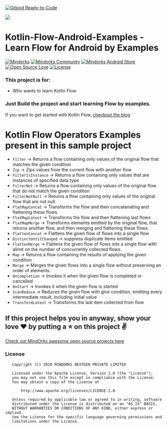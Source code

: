 [![Gitpod Ready-to-Code](https://img.shields.io/badge/Gitpod-Ready--to--Code-blue?logo=gitpod)](https://gitpod.io/#https://github.com/MindorksOpenSource/Kotlin-Flow-Android-Examples) 

<img src=https://raw.githubusercontent.com/MindorksOpenSource/Kotlin-Flow-Android-Examples/master/art/export-kotlin-banner.png >

# Kotlin-Flow-Android-Examples - Learn Flow for Android by Examples

[![Mindorks](https://img.shields.io/badge/mindorks-opensource-blue.svg)](https://mindorks.com/open-source-projects)
[![Mindorks Community](https://img.shields.io/badge/join-community-blue.svg)](https://mindorks.com/join-community)
[![Mindorks Android Store](https://img.shields.io/badge/Mindorks%20Android%20Store-Kotlin%20Flow%20Android%20Examples-blue.svg?style=flat)](https://mindorks.com/android/store)
[![Open Source Love](https://badges.frapsoft.com/os/v1/open-source.svg?v=102)](https://opensource.org/licenses/Apache-2.0)
[![License](https://img.shields.io/badge/license-Apache%202.0-blue.svg)](https://github.com/MindorksOpenSource/Kotlin-Flow-Android-Examples/blob/master/LICENSE)

### This project is for: 
* Who wants to learn Kotlin Flow

### Just Build the project and start learning Flow by examples.
If you want to get started with Kotlin Flow, [checkout the blog](https://blog.mindorks.com/what-is-flow-in-kotlin-and-how-to-use-it-in-android-project)

# Kotlin Flow Operators Examples present in this sample project
* `Filter` -> Returns a flow containing only values of the original flow that matches the given condition
* `Zip` -> Zips values from the current flow with another flow
* `FilterIsInstance` ->  Returns a flow containing only values that are instances of specified data type
* `FilterNot` -> Returns a flow containing only values of the original flow that do not match the given condition
* `FilterNotNull` -> Returns a flow containing only values of the original flow that are not null.
* `FlatMapConcat` -> Transforms the flow and then concatenating and flattening these flows.
* `FlatMapLatest` -> Transforms the flow and then flattening last flows
* `FlatMapMerge` -> Transforms elements emitted by the original flow, that returns another flow, and then merging and flattening these flows.
* `FlattenConcat` -> Flattens the given flow of flows into a single flow
* `DistinctUntilChanged` -> suppress duplicate items emitted
* `FlattenMerge` -> Flattens the given flow of flows into a single flow with alimit on the number of concurrently collected flows.
* `Map` ->  Returns a flow containing the results of applying the given condition
* `Merge` ->  Merges the given flows into a single flow without preserving an order of elements.
* `OnCompletion` -> Invokes it when the given flow is completed or cancelled
* `OnStart` -> Invokes it when the given flow is started
* `ScanReduce` -> Reduces the given flow with give condition, emitting every intermediate result, including initial value
* `TransformLatest` ->  Transforms the last item collected from flow

## If this project helps you in anyway, show your love :heart: by putting a :star: on this project :v:

[Check out MindOrks awesome open source projects here](https://mindorks.com/open-source-projects)

### License
```
   Copyright (C) 2020 MINDORKS NEXTGEN PRIVATE LIMITED

   Licensed under the Apache License, Version 2.0 (the "License");
   you may not use this file except in compliance with the License.
   You may obtain a copy of the License at

       http://www.apache.org/licenses/LICENSE-2.0

   Unless required by applicable law or agreed to in writing, software
   distributed under the License is distributed on an "AS IS" BASIS,
   WITHOUT WARRANTIES OR CONDITIONS OF ANY KIND, either express or implied.
   See the License for the specific language governing permissions and
   limitations under the License.
```

